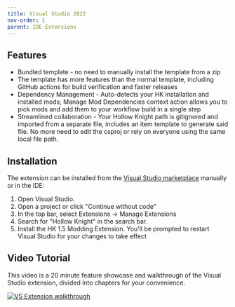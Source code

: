 ```yaml
---
title: Visual Studio 2022
nav-order: 1
parent: IDE Extensions
---
```


## Features

* Bundled template - no need to manually install the template from a zip
* The template has more features than the normal template, including GitHub actions for build verification
  and faster releases
* Dependency Management - Auto-detects your HK installation and installed mods; Manage Mod Dependencies 
  context action allows you to pick mods and add them to your workflow build in a single step
* Streamlined collaboration - Your Hollow Knight path is gitignored and imported from a separate file,
  includes an item template to generate said file. No more need to edit the csproj or rely on everyone using
  the same local file path.

## Installation

The extension can be installed from the [Visual Studio marketplace](https://marketplace.visualstudio.com/items?itemName=BadMagic.HKModdingExtension) manually or in the IDE:
1. Open Visual Studio.
1. Open a project or click "Continue without code"
1. In the top bar, select Extensions -> Manage Extensions
1. Search for "Hollow Knight" in the search bar.
1. Install the HK 1.5 Modding Extension. You'll be prompted to restart Visual Studio for your changes to
   take effect

## Video Tutorial

This video is a 20 minute feature showcase and walkthrough of the Visual Studio extension, divided into
chapters for your convenience.

[![VS Extension walkthrough](/ModdingDocs/Images/VSExtensionThumbnail.jpg)](https://www.youtube.com/watch?v=eXCtZNiVlKc)
